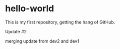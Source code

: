 # hello-world
This is my first repository, getting the hang of GitHub.

Update #2

merging update from dev2 and dev1


